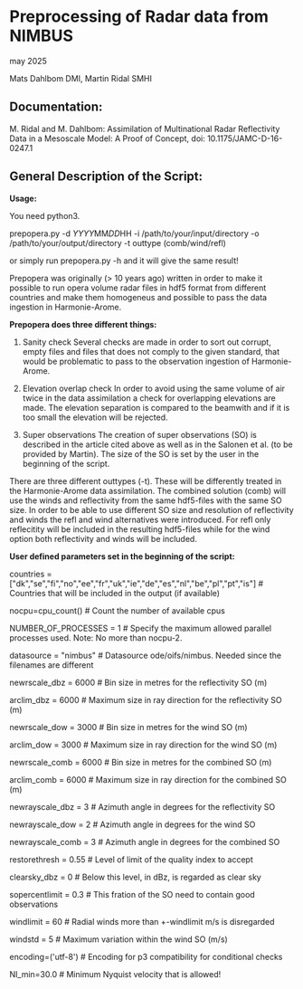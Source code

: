 # Preprocessing of Radar data from NIMBUS 
may 2025

Mats Dahlbom DMI, Martin Ridal SMHI

## Documentation: 
M. Ridal and M. Dahlbom: Assimilation of Multinational Radar Reflectivity Data in a Mesoscale Model: A Proof of Concept, doi: 10.1175/JAMC-D-16-0247.1

## General Description of the Script:

**Usage:**

You need python3.

prepopera.py -d $YYYY$MM$DD$HH -i /path/to/your/input/directory -o /path/to/your/output/directory -t outtype (comb/wind/refl) 

or simply run prepopera.py -h and it will give the same result!

Prepopera was originally (> 10 years ago) written in order to make it possible to run opera volume radar files in hdf5 format from different countries and make them homogeneus and possible to pass the data ingestion in Harmonie-Arome.  

**Prepopera does three different things:**
1. Sanity check
Several checks are made in order to sort out corrupt, empty files and files that does not comply to the given standard, that would be problematic to pass to the observation ingestion of Harmonie-Arome.

2. Elevation overlap check
In order to avoid using the same volume of air twice in the data assimilation a check for overlapping elevations are made. The elevation separation is compared to the beamwith and if it is too small the elevation will be rejected.

3. Super observations
The creation of super observations (SO) is described in the article cited above as well as in the Salonen et al. (to be provided by Martin). The size of the SO is set by the user in the beginning of the script. 

There are three different outtypes (-t). These will be differently treated in the Harmonie-Arome data assimilation. The combined solution (comb) will use the winds and reflectivity from the same hdf5-files with the same SO size. In order to be able to use different SO size and resolution of reflectivity and winds the refl and wind alternatives were introduced. For refl only reflecitity will be included in the resulting hdf5-files while for the wind option both reflectivity and winds will be included.

**User defined parameters set in the beginning of the script:**

countries           = ["dk","se","fi","no","ee","fr","uk","ie","de","es","nl","be","pl","pt","is"] # Countries that will be included in the output (if available)

nocpu=cpu_count()              # Count the number of available cpus

NUMBER_OF_PROCESSES = 1        # Specify the maximum allowed parallel processes used. Note: No more than nocpu-2.

datasource          = "nimbus"   # Datasource ode/oifs/nimbus. Needed since the filenames are different

newrscale_dbz       = 6000     # Bin size in metres for the reflectivity SO (m)

arclim_dbz          = 6000     # Maximum size in ray direction for the reflectivity SO (m)

newrscale_dow       = 3000     # Bin size in metres for	the wind SO (m)

arclim_dow          = 3000     # Maximum size in ray direction for the wind SO (m)

newrscale_comb      = 6000     # Bin size in metres for	the combined SO (m)

arclim_comb         = 6000     # Maximum size in ray direction for the combined SO (m)

newrayscale_dbz     = 3        # Azimuth angle in degrees for the reflectivity SO

newrayscale_dow     = 2        # Azimuth angle in degrees for the wind SO

newrayscale_comb    = 3        # Azimuth angle in degrees for the combined SO

restorethresh       = 0.55     # Level of limit of the quality index to accept

clearsky_dbz        = 0        # Below this level, in dBz, is regarded as clear sky

sopercentlimit      = 0.3      # This fration of the SO need to contain good observations

windlimit           = 60       # Radial winds more than +-windlimit m/s is disregarded

windstd             = 5        # Maximum variation within the wind SO (m/s)

encoding=('utf-8')             # Encoding for p3 compatibility for conditional checks

NI_min=30.0                    # Minimum Nyquist velocity that is allowed!

